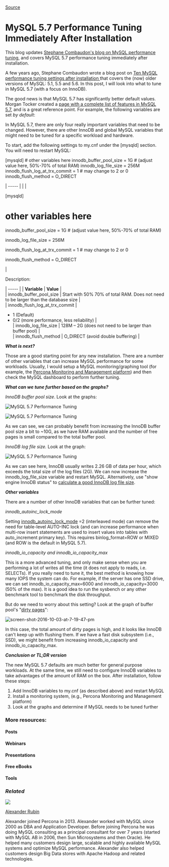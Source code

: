 
[Source](https://www.percona.com/blog/2016/10/12/mysql-5-7-performance-tuning-immediately-after-installation/ "Permalink to MySQL 5.7 Performance Tuning Immediately After Installation")

# MySQL 5.7 Performance Tuning Immediately After Installation

This blog updates [Stephane Combaudon's blog on MySQL performance tuning][1], and covers MySQL 5.7 performance tuning immediately after installation.

A few years ago, Stephane Combaudon wrote a blog post on [Ten MySQL performance tuning settings after installation ][1]that covers the (now) older versions of MySQL: 5.1, 5.5 and 5.6. In this post, I will look into what to tune in MySQL 5.7 (with a focus on InnoDB).

The good news is that MySQL 5.7 has significantly better default values. Morgan Tocker created a [page with a complete list of features in MySQL 5.7][2], and is a great reference point. For example, the following variables are set _by default_:

In MySQL 5.7, there are only four really important variables that need to be changed. However, there are other InnoDB and global MySQL variables that might need to be tuned for a specific workload and hardware.

To start, add the following settings to my.cnf under the [mysqld] section. You will need to restart MySQL:

[mysqld] # other variables here innodb_buffer_pool_size = 1G # (adjust value here, 50%-70% of total RAM) innodb_log_file_size = 256M innodb_flush_log_at_trx_commit = 1 # may change to 2 or 0 innodb_flush_method = O_DIRECT

| ----- |
|   | 

[mysqld]

# other variables here

innodb_buffer_pool_size = 1G # (adjust value here, 50%-70% of total RAM)

innodb_log_file_size = 256M

innodb_flush_log_at_trx_commit = 1 # may change to 2 or 0

innodb_flush_method = O_DIRECT

 | 

Description:

| ----- |
| **Variable** |  **Value** |  
| innodb_buffer_pool_size |  Start with 50% 70% of total RAM. Does not need to be larger than the database size |  
| innodb_flush_log_at_trx_commit | 

* 1   (Default)
* 0/2 (more performance, less reliability)
 |  
| innodb_log_file_size |  128M – 2G (does not need to be larger than buffer pool) |  
| innodb_flush_method |  O_DIRECT (avoid double buffering) | 

 

_**What is next?**_

Those are a good starting point for any new installation. There are a number of other variables that can increase MySQL performance for some workloads. Usually, I would setup a MySQL monitoring/graphing tool (for example, the [Percona Monitoring and Management platform][3]) and then check the MySQL dashboard to perform further tuning.

_**What can we tune further based on the graphs?**_

_InnoDB buffer pool size_. Look at the graphs:

![MySQL 5.7 Performance Tuning][4]

![MySQL 5.7 Performance Tuning][5]

As we can see, we can probably benefit from increasing the InnoDB buffer pool size a bit to ~10G, as we have RAM available and the number of free pages is small compared to the total buffer pool.

_InnoDB log file size._ Look at the graph:

![MySQL 5.7 Performance Tuning][6]

As we can see here, InnoDB usually writes 2.26 GB of data per hour, which exceeds the total size of the log files (2G). We can now increase the innodb_log_file_size variable and restart MySQL. Alternatively, use "show engine InnoDB status" to [calculate a good InnoDB log file size][7].

_**Other variables**_

There are a number of other InnoDB variables that can be further tuned:

_innodb_autoinc_lock_mode_

Setting [innodb_autoinc_lock_mode][8] =2 (interleaved mode) can remove the need for table-level AUTO-INC lock (and can increase performance when multi-row insert statements are used to insert values into tables with auto_increment primary key). This requires binlog_format=ROW  or MIXED  (and ROW is the default in MySQL 5.7).

_innodb_io_capacity _and_ innodb_io_capacity_max_

This is a more advanced tuning, and only make sense when you are performing a lot of writes all the time (it does not apply to reads, i.e. SELECTs). If you really need to tune it, the best method is knowing how many IOPS the system can do. For example, if the server has one SSD drive, we can set innodb_io_capacity_max=6000 and innodb_io_capacity=3000 (50% of the max). It is a good idea to run the sysbench or any other benchmark tool to benchmark the disk throughput.

But do we need to worry about this setting? Look at the graph of buffer pool's "[dirty pages][9]":

![screen-shot-2016-10-03-at-7-19-47-pm][10]

In this case, the total amount of dirty pages is high, and it looks like InnoDB can't keep up with flushing them. If we have a fast disk subsystem (i.e., SSD), we might benefit from increasing innodb_io_capacity and innodb_io_capacity_max.

_**Conclusion or TL;DR version**_

The new MySQL 5.7 defaults are much better for general purpose workloads. At the same time, we still need to configure InnoDB variables to take advantages of the amount of RAM on the box. After installation, follow these steps:

1. Add InnoDB variables to my.cnf (as described above) and restart MySQL
2. Install a monitoring system, (e.g., Percona Monitoring and Management platform)
3. Look at the graphs and determine if MySQL needs to be tuned further

### More resources:

#### Posts

#### Webinars

#### Presentations

#### Free eBooks

#### Tools

### _Related_

![][11]

[Alexander Rubin][12]

Alexander joined Percona in 2013. Alexander worked with MySQL since 2000 as DBA and Application Developer. Before joining Percona he was doing MySQL consulting as a principal consultant for over 7 years (started with MySQL AB in 2006, then Sun Microsystems and then Oracle). He helped many customers design large, scalable and highly available MySQL systems and optimize MySQL performance. Alexander also helped customers design Big Data stores with Apache Hadoop and related technologies.

[1]: https://www.percona.com/blog/2014/01/28/10-mysql-performance-tuning-settings-after-installation/
[2]: http://www.thecompletelistoffeatures.com/
[3]: http://pmmdemo.percona.com
[4]: https://www.percona.com/blog/wp-content/uploads/2016/10/Screen-Shot-2016-10-03-at-12.49.22-PM.png
[5]: https://www.percona.com/blog/wp-content/uploads/2016/10/Screen-Shot-2016-10-03-at-12.48.13-PM.png
[6]: https://www.percona.com/blog/wp-content/uploads/2016/10/Screen-Shot-2016-10-03-at-12.43.52-PM.png
[7]: https://www.percona.com/blog/2008/11/21/how-to-calculate-a-good-innodb-log-file-size/
[8]: http://dev.mysql.com/doc/refman/5.7/en/innodb-auto-increment-handling.html
[9]: http://dev.mysql.com/doc/refman/5.7/en/glossary.html#glos_dirty_page
[10]: https://www.percona.com/blog/wp-content/uploads/2016/10/Screen-Shot-2016-10-03-at-7.19.47-PM.png
[11]: https://secure.gravatar.com/avatar/79877aeedbd68531a30468cd771d5d07?s=84&d=mm&r=g
[12]: https://www.percona.com/blog/author/alexanderrubin/